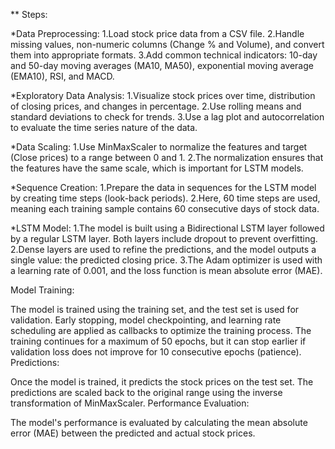 ** Steps:

*Data Preprocessing:
1.Load stock price data from a CSV file.
2.Handle missing values, non-numeric columns (Change % and Volume), and convert them into appropriate formats.
3.Add common technical indicators: 10-day and 50-day moving averages (MA10, MA50), exponential moving average (EMA10), RSI, and MACD.

*Exploratory Data Analysis:
1.Visualize stock prices over time, distribution of closing prices, and changes in percentage.
2.Use rolling means and standard deviations to check for trends.
3.Use a lag plot and autocorrelation to evaluate the time series nature of the data.

*Data Scaling:
1.Use MinMaxScaler to normalize the features and target (Close prices) to a range between 0 and 1.
2.The normalization ensures that the features have the same scale, which is important for LSTM models.

*Sequence Creation:
1.Prepare the data in sequences for the LSTM model by creating time steps (look-back periods).
2.Here, 60 time steps are used, meaning each training sample contains 60 consecutive days of stock data.

*LSTM Model:
1.The model is built using a Bidirectional LSTM layer followed by a regular LSTM layer. Both layers include dropout to prevent overfitting.
2.Dense layers are used to refine the predictions, and the model outputs a single value: the predicted closing price.
3.The Adam optimizer is used with a learning rate of 0.001, and the loss function is mean absolute error (MAE).

Model Training:

The model is trained using the training set, and the test set is used for validation.
Early stopping, model checkpointing, and learning rate scheduling are applied as callbacks to optimize the training process.
The training continues for a maximum of 50 epochs, but it can stop earlier if validation loss does not improve for 10 consecutive epochs (patience).
Predictions:

Once the model is trained, it predicts the stock prices on the test set.
The predictions are scaled back to the original range using the inverse transformation of MinMaxScaler.
Performance Evaluation:

The model's performance is evaluated by calculating the mean absolute error (MAE) between the predicted and actual stock prices.
